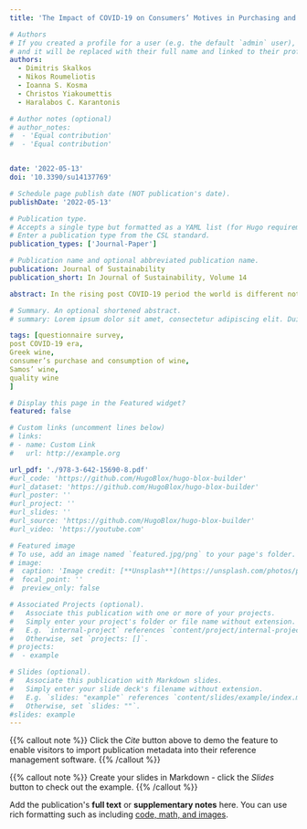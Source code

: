 ```yaml
---
title: 'The Impact of COVID-19 on Consumers’ Motives in Purchasing and Consuming Quality Greek Wine'

# Authors
# If you created a profile for a user (e.g. the default `admin` user), write the username (folder name) here
# and it will be replaced with their full name and linked to their profile.
authors:
  - Dimitris Skalkos
  - Nikos Roumeliotis
  - Ioanna S. Kosma
  - Christos Yiakoumettis
  - Haralabos C. Karantonis

# Author notes (optional)
# author_notes:
#  - 'Equal contribution'
#  - 'Equal contribution'


date: '2022-05-13'
doi: '10.3390/su14137769'

# Schedule page publish date (NOT publication's date).
publishDate: '2022-05-13'

# Publication type.
# Accepts a single type but formatted as a YAML list (for Hugo requirements).
# Enter a publication type from the CSL standard.
publication_types: ['Journal-Paper']

# Publication name and optional abbreviated publication name.
publication: Journal of Sustainability
publication_short: In Journal of Sustainability, Volume 14

abstract: In the rising post COVID-19 period the world is different not only from the economic point of view but also from the social and cultural point, including the selection of goods, and foods by the “new” customers. Wine is a major daily drink worldwide, affecting the lives of consumers worldwide. The aim of the study was to investigate the impact of COVID-19 on consumers’ motives for quality wine, namely the Greek wine and the local Samos’ Greek wine, assessing possible changes in their wine habits effecting current and future wine production, consumption, and sustainable regional development. Consumers’ motives were tested using variables of wine purchase and consumption (such as place of purchase, money spent, amount consumed, accompaniment meals), and preference for quality wine (such as traditional, appearance, organoleptic, sustainable, general characteristics). A self-response questionnaire survey was carried out in January and February 2022 on a sample of 1493 participants through the Google platform. Basic statistical tools, combined with cross and Chi-square tests were used in order to analyze the collected data. The results show interesting changes in consumers’ motives in the new rising global era. The participants buy less from supermarket (−4.2%), more via online (+1.8%) and equally from other places, the majority one bottle per month spending 10 to 20 euros today. They consume less wine (−5.1%), the majority one bottle per month, preferable at home (+6%), with friends (+1.6%), rather than at the restaurant (−8.2%), the club/bar (−8.9%), the night club (−5.8%), or during celebration (−3.2%). They continue to prefer the “red with red, white to white” accompaniments with meals. They select quality wines based on the conventional variables with emphasis to the taste (94.5%), aroma (83.9%), value for money (72.8%). The participants expressed similar motives for the quality Samos’ wines. However, even though they are aware of its high quality (92.9%), only 53% of them have tasted them, and fewer are consuming then occasionally (32.3%). Our findings indicate that the sustainability, and growth of the quality wine in the new socioeconomic era, should focus on the easy access (including on line), the consumption at home, with friends and family, keeping the same preferences between different kinds of wine with the different meals for the consumers.

# Summary. An optional shortened abstract.
# summary: Lorem ipsum dolor sit amet, consectetur adipiscing elit. Duis posuere tellus ac convallis placerat. Proin tincidunt magna sed ex sollicitudin condimentum.

tags: [questionnaire survey,
post COVID-19 era,
Greek wine,
consumer’s purchase and consumption of wine,
Samos’ wine,
quality wine
]

# Display this page in the Featured widget?
featured: false

# Custom links (uncomment lines below)
# links:
# - name: Custom Link
#   url: http://example.org

url_pdf: './978-3-642-15690-8.pdf'
#url_code: 'https://github.com/HugoBlox/hugo-blox-builder'
#url_dataset: 'https://github.com/HugoBlox/hugo-blox-builder'
#url_poster: ''
#url_project: ''
#url_slides: ''
#url_source: 'https://github.com/HugoBlox/hugo-blox-builder'
#url_video: 'https://youtube.com'

# Featured image
# To use, add an image named `featured.jpg/png` to your page's folder.
# image:
#  caption: 'Image credit: [**Unsplash**](https://unsplash.com/photos/pLCdAaMFLTE)'
#  focal_point: ''
#  preview_only: false

# Associated Projects (optional).
#   Associate this publication with one or more of your projects.
#   Simply enter your project's folder or file name without extension.
#   E.g. `internal-project` references `content/project/internal-project/index.md`.
#   Otherwise, set `projects: []`.
# projects:
#  - example

# Slides (optional).
#   Associate this publication with Markdown slides.
#   Simply enter your slide deck's filename without extension.
#   E.g. `slides: "example"` references `content/slides/example/index.md`.
#   Otherwise, set `slides: ""`.
#slides: example
---
```


{{% callout note %}}
Click the _Cite_ button above to demo the feature to enable visitors to import publication metadata into their reference management software.
{{% /callout %}}

{{% callout note %}}
Create your slides in Markdown - click the _Slides_ button to check out the example.
{{% /callout %}}

Add the publication's **full text** or **supplementary notes** here. You can use rich formatting such as including [code, math, and images](https://docs.hugoblox.com/content/writing-markdown-latex/).
